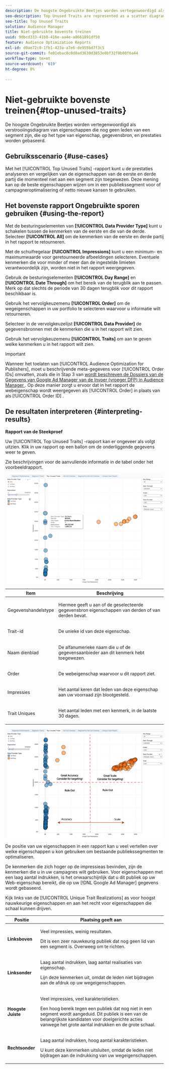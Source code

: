 ```yaml
---
description: De hoogste Ongebruikte Beetjes worden vertegenwoordigd als verstrooiingsdiagram van eigenschappen die nog geen leden van een segment zijn, die op het type van eigenschap, gegevensbron, en prestaties worden gebaseerd.
seo-description: Top Unused Traits are represented as a scatter diagram of traits that are not yet members of a segment, based on trait type, data source, and performance.
seo-title: Top Unused Traits
solution: Audience Manager
title: Niet-gebruikte bovenste treinen
uuid: 90bcd333-41b8-416e-aa4e-a8661891df50
feature: Audience Optimization Reports
exl-id: d0ae72c0-1fb1-423a-a7e6-de955bd7f3c5
source-git-commit: fe01ebac8c0d0ad3630d3853e0bf32f0b00f6a44
workflow-type: tm+mt
source-wordcount: '619'
ht-degree: 0%

---
```


# Niet-gebruikte bovenste treinen{#top-unused-traits}

De hoogste Ongebruikte Beetjes worden vertegenwoordigd als verstrooiingsdiagram van eigenschappen die nog geen leden van een segment zijn, die op het type van eigenschap, gegevensbron, en prestaties worden gebaseerd.

## Gebruiksscenario {#use-cases}

Met het [!UICONTROL Top Unused Traits] -rapport kunt u de prestaties analyseren en vergelijken van de eigenschappen van de eerste en derde partij die momenteel niet aan een segment zijn toegewezen. Deze mening kan op de beste eigenschappen wijzen om in een publiekssegment voor of campagneroptimalisering of netto nieuwe kansen te gebruiken.

## Het bovenste rapport Ongebruikte sporen gebruiken {#using-the-report}

Met de besturingselementen van **[!UICONTROL Data Provider Type]** kunt u schakelen tussen de kenmerken van de eerste en die van de derde. Selecteer **[!UICONTROL All]** om de kenmerken van de eerste en derde partij in het rapport te retourneren.

Met de schuifregelaar **[!UICONTROL Impressions]** kunt u een minimum- en maximumwaarde voor geretourneerde afbeeldingen selecteren. Eventuele kenmerken die voor minder of meer dan de ingestelde limieten verantwoordelijk zijn, worden niet in het rapport weergegeven.

Gebruik de besturingselementen **[!UICONTROL Day Range]** en **[!UICONTROL Date Through]** om het bereik van de terugblik aan te passen. Merk op dat slechts de periode van 30 dagen terugblik voor dit rapport beschikbaar is.

Gebruik het vervolgkeuzemenu **[!UICONTROL Order]** om de wegeigenschappen in uw portfolio te selecteren waarvoor u informatie wilt retourneren.

Selecteer in de vervolgkeuzelijst **[!UICONTROL Data Provider]** de gegevensbronnen met de kenmerken die u in het rapport wilt zien.

Gebruik het vervolgkeuzemenu **[!UICONTROL Traits]** om aan te geven welke kenmerken u in het rapport wilt zien.

>[!IMPORTANT]
>
>Wanneer het toelaten van [!UICONTROL Audience Optimization for Publishers], moet u beschrijvende meta-gegevens voor [!UICONTROL Order IDs] omvatten, zoals die in Stap 3 van [&#x200B; wordt beschreven de Dossiers van de Gegevens van Google Ad Manager van de Invoer (vroeger DFP) in Audience Manager &#x200B;](../../../reporting/audience-optimization-reports/aor-publishers/import-dfp.md). Op deze manier zorgt u ervoor dat in het rapport de webeigenschap wordt weergegeven als [!UICONTROL Order] in plaats van als [!UICONTROL Order ID] .

## De resultaten interpreteren {#interpreting-results}

**Rapport van de Steekproef**

Uw [!UICONTROL Top Unused Traits] -rapport kan er ongeveer als volgt uitzien. Klik in uw rapport op een ballon om de onderliggende gegevens weer te geven.

Zie beschrijvingen voor de aanvullende informatie in de tabel onder het voorbeeldrapport.

![](assets/publisher_unused_traits.png)

<table id="table_AFE2540583C34835B04584693ADFD26A"> 
 <thead> 
  <tr> 
   <th colname="col1" class="entry"> Item </th> 
   <th colname="col2" class="entry"> Beschrijving </th> 
  </tr>
 </thead>
 <tbody> 
  <tr> 
   <td colname="col1"> <p><span class="wintitle"> Gegevenshandelstype </span> </p> </td> 
   <td colname="col2"> <p>Hiermee geeft u aan of de geselecteerde gegevensbron eigenschappen van derden of van derden bevat. </p> </td> 
  </tr> 
  <tr> 
   <td colname="col1"> <p><span class="wintitle"> Trait-id </span> </p> </td> 
   <td colname="col2"> <p>De unieke id van deze eigenschap. </p> </td> 
  </tr> 
  <tr> 
   <td colname="col1"> <p><span class="wintitle"> Naam dienblad </span> </p> </td> 
   <td colname="col2"> <p>De alfanumerieke naam die u of de gegevensaanbieder aan dit kenmerk hebt toegewezen. </p> </td> 
  </tr> 
  <tr> 
   <td colname="col1"> <p><span class="wintitle"> Order </span> </p> </td> 
   <td colname="col2"> <p>De webeigenschap waarvoor u dit rapport ziet. </p> </td> 
  </tr> 
  <tr> 
   <td colname="col1"> <p><span class="wintitle"> Impressies </span> </p> </td> 
   <td colname="col2"> <p>Het aantal keren dat leden van deze eigenschap aan uw voorraad zijn blootgesteld. </p> </td> 
  </tr> 
  <tr> 
   <td colname="col1"> <p><span class="wintitle"> Trait Uniques </span> </p> </td> 
   <td colname="col2"> <p>Het aantal leden met een kenmerk, in de laatste 30 dagen. </p> </td> 
  </tr> 
 </tbody> 
</table>

![](assets/publisher_unused_traits_final.png)

De positie van uw eigenschappen in een rapport kan u veel vertellen over welke eigenschappen u kon gebruiken om bestaande publiekssegmenten te optimaliseren.

De kenmerken die zich hoger op de impressieas bevinden, zijn de kenmerken die u in uw campagnes wilt gebruiken. Voor eigenschappen met een laag aantal indrukken, is het onwaarschijnlijk dat u dit publiek op uw Web-eigenschap bereikt, die op uw [!DNL Google Ad Manager] gegevens wordt gebaseerd.

Kijk links van de [!UICONTROL Unique Trait Realizations] as voor hoogst nauwkeurige eigenschappen en aan het recht voor eigenschappen die schaal kunnen drijven.

<table id="table_A29253B30DFA4CD7B3B7C320DE0BDEA4"> 
 <thead> 
  <tr> 
   <th colname="col1" class="entry"> Positie </th> 
   <th colname="col2" class="entry"> Plaatsing geeft aan </th> 
  </tr> 
 </thead>
 <tbody> 
  <tr> 
   <td colname="col1"> <p> <b> Linksboven </b> </p> </td> 
   <td colname="col2"> <p>Veel impressies, weinig resultaten. </p> <p>Dit is een zeer nauwkeurig publiek dat nog geen lid van een segment is. Overweeg om te richten. </p> </td> 
  </tr> 
  <tr> 
   <td colname="col1"> <p> <b> Linksonder </b> </p> </td> 
   <td colname="col2"> <p>Laag aantal indrukken, laag aantal realisaties van eigenschap. </p> <p> Lijn deze kenmerken uit, omdat de leden niet bijdragen aan de afdruk op uw wegeigenschappen. </p> </td> 
  </tr> 
  <tr> 
   <td colname="col1"> <p> <b> Hoogste Juiste </b> </p> </td> 
   <td colname="col2"> <p>Veel impressies, veel karakteristieken. </p> <p>Een hoog bereik tegen een publiek dat nog niet in een segment wordt aangeduid. Dit publiek is een van de belangrijkste kandidaten voor doelgerichte acties vanwege het grote aantal indrukken en de grote schaal. </p> </td> 
  </tr> 
  <tr> 
   <td colname="col1"> <p> <b> Rechtsonder </b> </p> </td> 
   <td colname="col2"> <p>Laag aantal indrukken, hoog aantal karakteristieken. </p> <p> U kunt deze kenmerken uitsluiten, omdat de leden niet bijdragen aan de indrukking van uw wegeigenschappen. </p> </td> 
  </tr> 
 </tbody> 
</table>
